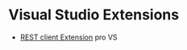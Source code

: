 # Visual Studio Extensions

* [REST client Extension](https://marketplace.visualstudio.com/items?itemName=humao.rest-client) pro VS